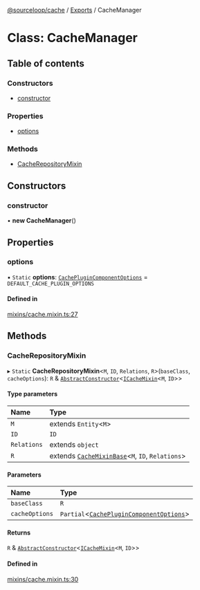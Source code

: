[@sourceloop/cache](../README.md) / [Exports](../modules.md) / CacheManager

# Class: CacheManager

## Table of contents

### Constructors

- [constructor](CacheManager.md#constructor)

### Properties

- [options](CacheManager.md#options)

### Methods

- [CacheRepositoryMixin](CacheManager.md#cacherepositorymixin)

## Constructors

### constructor

• **new CacheManager**()

## Properties

### options

▪ `Static` **options**: [`CachePluginComponentOptions`](../interfaces/CachePluginComponentOptions.md) = `DEFAULT_CACHE_PLUGIN_OPTIONS`

#### Defined in

[mixins/cache.mixin.ts:27](https://github.com/sourcefuse/loopback4-microservice-catalog/blob/77bb890a2/packages/cache/src/mixins/cache.mixin.ts#L27)

## Methods

### CacheRepositoryMixin

▸ `Static` **CacheRepositoryMixin**<`M`, `ID`, `Relations`, `R`\>(`baseClass`, `cacheOptions`): `R` & [`AbstractConstructor`](../modules.md#abstractconstructor)<[`ICacheMixin`](../interfaces/ICacheMixin.md)<`M`, `ID`\>\>

#### Type parameters

| Name | Type |
| :------ | :------ |
| `M` | extends `Entity`<`M`\> |
| `ID` | `ID` |
| `Relations` | extends `object` |
| `R` | extends [`CacheMixinBase`](../modules.md#cachemixinbase)<`M`, `ID`, `Relations`\> |

#### Parameters

| Name | Type |
| :------ | :------ |
| `baseClass` | `R` |
| `cacheOptions` | `Partial`<[`CachePluginComponentOptions`](../interfaces/CachePluginComponentOptions.md)\> |

#### Returns

`R` & [`AbstractConstructor`](../modules.md#abstractconstructor)<[`ICacheMixin`](../interfaces/ICacheMixin.md)<`M`, `ID`\>\>

#### Defined in

[mixins/cache.mixin.ts:30](https://github.com/sourcefuse/loopback4-microservice-catalog/blob/77bb890a2/packages/cache/src/mixins/cache.mixin.ts#L30)
